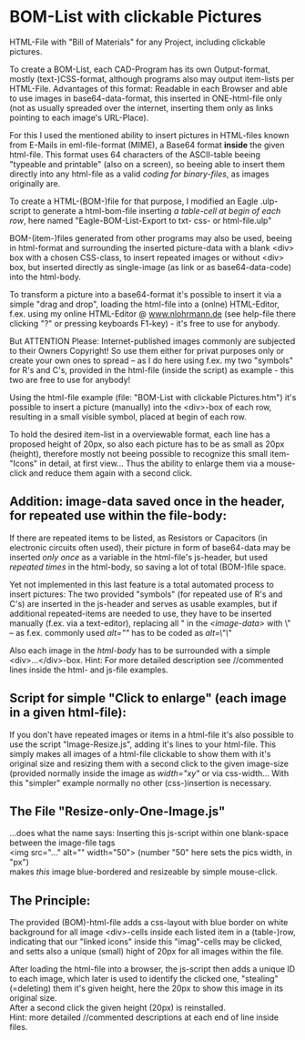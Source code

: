 # BOM-List with clickable Pictures
HTML-File with "Bill of Materials" for any Project, including clickable pictures.

To create a BOM-List, each CAD-Program has its own Output-format, mostly (text-)CSS-format, although
programs also may output item-lists per HTML-File. Advantages of this format: Readable in each Browser
and able to use images in base64-data-format, this inserted in ONE-html-file only (not as usually spreaded
over the internet, inserting them only as links pointing to each image's URL-Place).

For this I used the mentioned ability to insert pictures in HTML-files known from E-Mails in eml-file-format
(MIME), a Base64 format **inside** the given html-file. This format uses 64 characters of the ASCII-table
beeing "typeable and printable" (also on a screen), so beeing able to insert them directly into any html-file
as a valid *coding for binary-files*, as images originally are.

To create a HTML-(BOM-)file for that purpose, I modified an Eagle .ulp-script to generate a html-bom-file
inserting *a table-cell at begin of each row*, here named "Eagle-BOM-List-Export to txt- css- or html-file.ulp"  

BOM-(item-)files generated from other programs may also be used, beeing in html-format and
surrounding the inserted picture-data with a blank &lt;div&gt; box with a chosen CSS-class, to insert repeated images
or without &lt;div&gt; box, but inserted directly as single-image (as link or as base64-data-code) into the html-body.

To transform a picture into a base64-format it's possible to insert it via a simple "drag and drop",
loading the html-file into a (onlne) HTML-Editor, f.ex. using my online HTML-Editor @ www.nlohrmann.de
(see help-file there clicking "?" or pressing keyboards F1-key) - it's free to use for anybody.

But ATTENTION Please: Internet-published images commonly are subjected to their Owners Copyright! So use
them either for privat purposes only or create your own ones to spread – as I do here using f.ex. my two
"symbols" for R's and C's, provided in the html-file (inside the script) as example - this two are free to use
for anybody!

Using the html-file example (file: "BOM-List with clickable Pictures.htm") it's possible to insert a picture
(manually) into the &lt;div&gt;-box of each row, resulting in a small visible symbol, placed at begin of each row.

To hold the desired item-list in a overviewable format, each line has a proposed height of 20px, so also
each picture has to be as small as 20px (height), therefore mostly not beeing possible to recognize
this small item-"Icons" in detail, at first view...
Thus the ability to enlarge them via a mouse-click and reduce them again with a second click.

Addition: image-data saved once in the header, for repeated use within the file-body:
---------
If there are repeated items to be listed, as Resistors or Capacitors (in electronic circuits often used),
their picture in form of base64-data may be inserted *only once* as a variable in the html-file's js-header,
but used *repeated times* in the html-body, so saving a lot of total (BOM-)file space.

Yet not implemented in this last feature is a total automated process to insert pictures: The two provided
"symbols" (for repeated use of R's and C's) are inserted in the js-header and serves as usable examples, but 
if additional repeated-items are needed to use, they have to be inserted manually (f.ex. via a text-editor),
replacing all " in the *&lt;image-data&gt;* with \\" – as f.ex. commonly used *alt=""* has to be coded
as *alt=\\"\\"*

Also each image in the *html-body* has to be surrounded with a simple &lt;div&gt;...&lt;/div&gt;-box.
Hint: For more detailed description see //commented lines inside the html- and js-file examples.

Script for simple "Click to enlarge" (each image in a given html-file):
-----------------------------------------------------------------------
If you don't have repeated images or items in a html-file it's also possible to use the script
"Image-Resize.js", adding it's lines to your html-file.
This simply makes all images of a html-file clickable to show them with it's original size and resizing
them with a second click to the given image-size (provided normally inside the image as *width=\"xy\"*
or via css-width... With this "simpler" example normally no other (css-)insertion is necessary.

The File "Resize-only-One-Image.js"
-----------------------------------
...does what the name says: Inserting this js-script within one blank-space between the image-file tags  
&lt;img src=\"...\" alt=\"\" width=\"50\"&gt; (number "50" here sets the pics width, in "px")  
makes *this* image blue-bordered and resizeable by simple mouse-click.

The Principle:
--------------
The provided (BOM)-html-file adds a css-layout with blue border on white background for all image &lt;div&gt;-cells
inside each listed item in a (table-)row, indicating that our "linked icons" inside this "imag"-cells may be clicked,
and setts also a unique (small) hight of 20px for all images within the file.

After loading the html-file into a browser, the js-script then adds a unique ID to each image, which later
is used to identify the clicked one, "stealing" (=deleting) them it's given height, here the 20px to show this
image in its original size.  
After a second click the given height (20px) is reinstalled.  
Hint: more detailed //commented descriptions at each end of line inside files.
